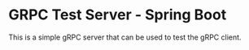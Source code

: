 # GRPC Test Server - Spring Boot

This is a simple gRPC server that can be used to test the gRPC client.
